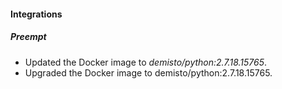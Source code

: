 
#### Integrations
##### Preempt
- Updated the Docker image to *demisto/python:2.7.18.15765*.
- Upgraded the Docker image to demisto/python:2.7.18.15765.